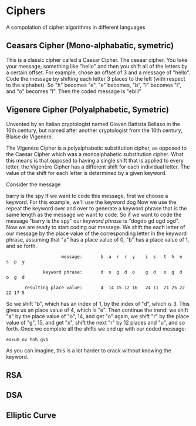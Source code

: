 # Ciphers
A compolation of cipher algorithms in different languages

## Ceasars Cipher (Mono-alphabatic, symetric)

This is a classic cipher called a Caesar Cipher. The cesaar cipher.
You take your message, something like "hello" and then you shift all 
of the letters by a certain offset. For example, chose an offset of 3 
and a message of "hello". Code the message by shifting each letter 3 
places to the left (with respect to the alphabet). So "h" becomes "e",
"e" becomes, "b", "l" becomes "i", and "o" becomes "l". Then the coded message is "ebiil"

## Vigenere Cipher (Polyalphabetic, Symetric)

Unvented by an Italian cryptologist named Giovan Battista Bellaso in the 16th century, but named after another cryptologist from the 16th century, Blaise de Vigenère.
            
The Vigenère Cipher is a polyalphabetic substitution cipher, as opposed to the Caesar Cipher which was a monoalphabetic substitution cipher. What this means is that opposed to having a single shift that is applied to every letter, the Vigenère Cipher has a different shift for each individual letter. The value of the shift for each letter is determined by a given keyword.

Consider the message

barry is the spy
If we want to code this message, first we choose a keyword. For this example, we'll use the keyword
dog
Now we use the repeat the keyword over and over to generate a keyword phrase that is the same 
length as the message we want to code. So if we want to code the message "barry is the spy" our _keyword phrase_ is 
"dogdo gd ogd ogd". Now we are ready to start coding our message. We shift the each letter of our message 
by the place value of the corresponding letter in the keyword phrase, assuming that "a" has a place value of 
0, "b" has a place value of 1, and so forth.

                         message:       b  a  r  r  y    i  s   t  h  e   s  p  y
                 
                  keyword phrase:       d  o  g  d  o    g  d   o  g  d   o  g  d
                  
           resulting place value:       4  14 15 12 16   24 11  21 25 22  22 17 5
       
So we shift "b", which has an index of 1, by the index of "d", which is 3. This gives us an place value of 4, which is "e". Then continue the trend: we shift "a" by the place value of "o", 14, and get "o" again, we shift "r" by the place value of "g", 15, and get "x", shift the next "r" by 12 places and "u", and so forth. Once we complete all the shifts we end up with our coded message:             

    eoxum ov hnh gvb
                
As you can imagine, this is a lot harder to crack without knowing the keyword.


## RSA

## DSA

## Elliptic Curve
